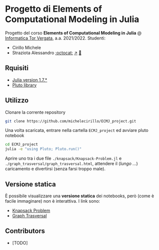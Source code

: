 # Progetto di Elements of Computational Modeling in Julia
Progetto del corso **Elements of Computational Modeling in Julia** @ [Informatica Tor Vergata](http://www.informatica.uniroma2.it/), a.a. 2021/2022.
Studenti:
- Cirillo Michele
- Straziota Alessandro [:octocat:](https://github.com/Alessandrostr95) [:arrow_upper_right:](http://95.179.136.254/) [:incoming_envelope:](mailto:alessandrostr95@gmail.com)

## Rquisiti
- [Julia version 1.7.\*](https://julialang.org/downloads/)
- [Pluto library](https://github.com/fonsp/Pluto.jl)

## Utilizzo
Clonare la corrente repository
```bash
git clone https://github.com/michelecirillo/ECMJ_project.git
```

Una volta scaricata, entrare nella cartella `ECMJ_project` ed avviare pluto notebook
```bash
cd ECMJ_project
julia -e "using Pluto; Pluto.run()"
```

Aprire uno tra i due file `./knapsack/Knapsack-Problem.jl` e `./graph_trasversal/graph_trasversal.html`, attendere il (*lungo ...*) caricamento e divertirsi (senza farsi troppo male).

## Versione statica
È possibile visualizzare una **versione statica** dei notebooks, però (come è facile immaginare) non è interattiva.
I link sono:
- [Knapsack Problem](./knapsack/Knapsack-Problem.jl.html)
- [Graph Trasversal](./graph_trasversal/graph_trasversal.html)

## Contributors
- [TODO]

